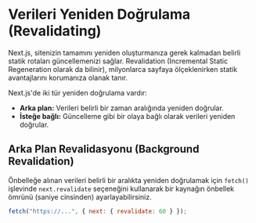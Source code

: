 # Verileri Yeniden Doğrulama (Revalidating)

Next.js, sitenizin tamamını yeniden oluşturmanıza gerek kalmadan belirli statik rotaları güncellemenizi sağlar. Revalidation (Incremental Static Regeneration olarak da bilinir), milyonlarca sayfaya ölçeklenirken statik avantajlarını korumanıza olanak tanır.

Next.js'de iki tür yeniden doğrulama vardır:

- **Arka plan:** Verileri belirli bir zaman aralığında yeniden doğrular.
- **İsteğe bağlı:** Güncelleme gibi bir olaya bağlı olarak verileri yeniden doğrular.

## Arka Plan Revalidasyonu (Background Revalidation)

Önbelleğe alınan verileri belirli bir aralıkta yeniden doğrulamak için `fetch()` işlevinde `next.revalidate` seçeneğini kullanarak bir kaynağın önbellek ömrünü (saniye cinsinden) ayarlayabilirsiniz.

```js
fetch("https://...", { next: { revalidate: 60 } });
```
